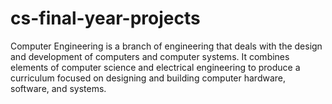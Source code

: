 # cs-final-year-projects
Computer Engineering is a branch of engineering that deals with the design and development of computers and computer systems. It combines elements of computer science and electrical engineering to produce a curriculum focused on designing and building computer hardware, software, and systems. 
